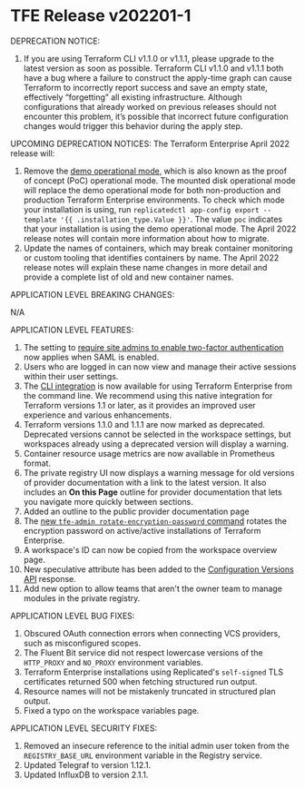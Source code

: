 # TFE Release v202201-1

DEPRECATION NOTICE:
1. If you are using Terraform CLI v1.1.0 or v1.1.1, please upgrade to the latest version as soon as possible. Terraform CLI v1.1.0 and v1.1.1 both have a bug where a failure to construct the apply-time graph can cause Terraform to incorrectly report success and save an empty state, effectively “forgetting” all existing infrastructure. Although configurations that already worked on previous releases should not encounter this problem, it’s possible that incorrect future configuration changes would trigger this behavior during the apply step.

UPCOMING DEPRECATION NOTICES:
The Terraform Enterprise April 2022 release will:
1. Remove the [demo operational mode](https://www.terraform.io/enterprise/before-installing#operational-mode-decision), which is also known as the proof of concept (PoC) operational mode. The mounted disk operational mode will replace the demo operational mode for both non-production and production Terraform Enterprise environments. To check which mode your installation is using, run `replicatedctl app-config export --template '{{ .installation_type.Value }}'`. The value `poc` indicates that your installation is using the demo operational mode. The April 2022 release notes will contain more information about how to migrate.
1. Update the names of containers, which may break container monitoring or custom tooling that identifies containers by name. The April 2022 release notes will explain these name changes in more detail and provide a complete list of old and new container names.

APPLICATION LEVEL BREAKING CHANGES:

N/A

APPLICATION LEVEL FEATURES:
1. The setting to [require site admins to enable two-factor authentication](https://www.terraform.io/enterprise/admin/application/general#require-site-admins-to-enable-two-factor-authentication) now applies when SAML is enabled.
1. Users who are logged in can now view and manage their active sessions within their user settings.
1. The [CLI integration](https://www.terraform.io/cli/cloud) is now available for using Terraform Enterprise from the command line. We recommend using this native integration for Terraform versions 1.1 or later, as it provides an improved user experience and various enhancements.
1. Terraform versions 1.1.0 and 1.1.1 are now marked as deprecated. Deprecated versions cannot be selected in the workspace settings, but workspaces already using a deprecated version will display a warning.
1. Container resource usage metrics are now available in Prometheus format.
1. The private registry UI now displays a warning message for old versions of provider documentation with a link to the latest version. It also includes an **On this Page** outline for provider documentation that lets you navigate more quickly between sections. 
1. Added an outline to the public provider documentation page
1. The [new `tfe-admin rotate-encryption-password` command](https://www.terraform.io/enterprise/admin/infrastructure/active-active) rotates the encryption password on active/active installations of Terraform Enterprise.
1. A workspace's ID can now be copied from the workspace overview page.
1. New speculative attribute has been added to the [Configuration Versions API](https://www.terraform.io/cloud-docs/api-docs/configuration-versions) response.
1. Add new option to allow teams that aren't the owner team to manage modules in the private registry.


APPLICATION LEVEL BUG FIXES:
1. Obscured OAuth connection errors when connecting VCS providers, such as misconfigured scopes.
1. The Fluent Bit service did not respect lowercase versions of the `HTTP_PROXY` and `NO_PROXY` environment variables.
1. Terraform Enterprise installations using Replicated's `self-signed` TLS certificates returned 500 when fetching structured run output.
1. Resource names will not be mistakenly truncated in structured plan output.
1. Fixed a typo on the workspace variables page.


APPLICATION LEVEL SECURITY FIXES:
1. Removed an insecure reference to the initial admin user token from the `REGISTRY_BASE_URL` environment variable in the Registry service.
1. Updated Telegraf to version 1.12.1.
1. Updated InfluxDB to version 2.1.1.




